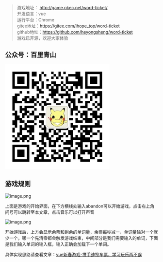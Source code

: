 <!--
 * @Author: 贺永胜
 * @Date: 2022-01-12 15:29:02
 * @email: 1378431028@qq.com
 * @LastEditors: 贺永胜
 * @LastEditTime: 2022-01-26 12:02:34
 * @Descripttion: 
-->

> 游戏地址： http://game.pkec.net/word-ticket/</br>
> 开发语言：vue</br>
> 运行平台：Chrome</br>
> gitee地址：https://gitee.com/ihope_top/word-ticket</br>
> github地址：https://github.com/heyongsheng/word-ticket</br>
> 游戏已开源，欢迎大家体验

## 公众号：百里青山

![image.png](/public/img/gz.jpg)
## 游戏规则

![image.png](https://p1-juejin.byteimg.com/tos-cn-i-k3u1fbpfcp/64e232e5941b4f6c837d8b994dd31235~tplv-k3u1fbpfcp-watermark.image?)

上面是游戏的开始界面，在下方横线处输入abandon可以开始游戏，点击右上角问号可以跳转至本文章，点击音乐可以打开声音

![image.png](https://p9-juejin.byteimg.com/tos-cn-i-k3u1fbpfcp/917df4667e684159871e1f50bc770789~tplv-k3u1fbpfcp-watermark.image?)

开始游戏后，上方会显示余票和剩余的单词量，余票每秒减一，单词量输对一个就少一个，哪一个先清零都会触发游戏结束，中间部分是我们需要输入的单词，下面是我们输入单词的输入框，输入正确会加载下一个单词。

具体实现思路请查看文章：[vue新春游戏-拼手速抢车票，学习玩乐两不误](https://juejin.cn/post/7052556327389921294/)